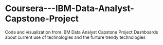 # Coursera---IBM-Data-Analyst-Capstone-Project
Code and visualization  from IBM Data Analyst Capstone Project
Dashboards about current use of technologies and the furture trendy technologies
